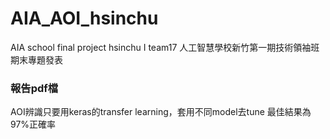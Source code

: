 # AIA_AOI_hsinchu
AIA school final project hsinchu I team17
人工智慧學校新竹第一期技術領袖班期末專題發表
### 報告pdf檔
AOI辨識只要用keras的transfer learning，套用不同model去tune
最佳結果為97%正確率
